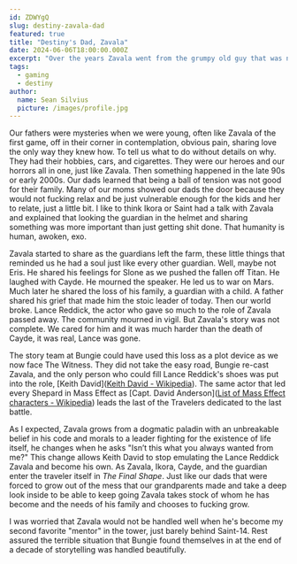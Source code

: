 ```yaml
---
id: ZDWYgQ
slug: destiny-zavala-dad
featured: true
title: "Destiny's Dad, Zavala"
date: 2024-06-06T18:00:00.000Z
excerpt: "Over the years Zavala went from the grumpy old guy that was not Shaxx to every guardian's dad. His character arc from the original Destiny until today, at the start of the end, is one all too familiar for GenX and Millennials."
tags:
  - gaming
  - destiny
author:
  name: Sean Silvius
  picture: /images/profile.jpg
---
```


Our fathers were mysteries when we were young, often like Zavala of the first game, off in their corner in contemplation, obvious pain, sharing love the only way they knew how. To tell us what to do without details on why. They had their hobbies, cars, and cigarettes. They were our heroes and our horrors all in one, just like Zavala. Then something happened in the late 90s or early 2000s. Our dads learned that being a ball of tension was not good for their family. Many of our moms showed our dads the door because they would not fucking relax and be just vulnerable enough for the kids and her to relate, just a little bit. I like to think Ikora or Saint had a talk with Zavala and explained that looking the guardian in the helmet and sharing something was more important than just getting shit done. That humanity is human, awoken, exo.

Zavala started to share as the guardians left the farm, these little things that reminded us he had a soul just like every other guardian. Well, maybe not Eris. He shared his feelings for Slone as we pushed the fallen off Titan. He laughed with Cayde. He mourned the speaker. He led us to war on Mars. Much later he shared the loss of his family, a guardian with a child. A father shared his grief that made him the stoic leader of today. Then our world broke. Lance Reddick, the actor who gave so much to the role of Zavala passed away. The community mourned in vigil. But Zavala's story was not complete. We cared for him and it was much harder than the death of Cayde, it was real, Lance was gone. 

The story team at Bungie could have used this loss as a plot device as we now face The Witness. They did not take the easy road, Bungie re-cast Zavala, and the only person who could fill Lance Reddick's shoes was put into the role, [Keith David]([Keith David - Wikipedia](https://en.wikipedia.org/wiki/Keith_David)). The same actor that led every Shepard in Mass Effect as [Capt. David Anderson]([List of Mass Effect characters - Wikipedia](https://en.wikipedia.org/wiki/List_of_Mass_Effect_characters#David_Anderson)) leads the last of the Travelers dedicated to the last battle. 

As I expected, Zavala grows from a dogmatic paladin with an unbreakable belief in his code and morals to a leader fighting for the existence of life itself, he changes when he asks "Isn’t this what you always wanted from me?" This change allows Keith David to stop emulating the Lance Reddick Zavala and become his own. As Zavala, Ikora, Cayde, and the guardian enter the traveler itself in _The Final Shape_. Just like our dads that were forced to grow out of the mess that our grandparents made and take a deep look inside to be able to keep going Zavala takes stock of whom he has become and the needs of his family and chooses to fucking grow.

I was worried that Zavala would not be handled well when he's become my second favorite "mentor" in the tower, just barely behind Saint-14. Rest assured the terrible situation that Bungie found themselves in at the end of a decade of storytelling was handled beautifully. 
